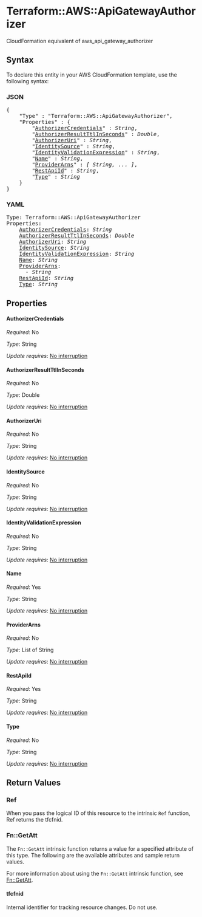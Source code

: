 # Terraform::AWS::ApiGatewayAuthorizer

CloudFormation equivalent of aws_api_gateway_authorizer

## Syntax

To declare this entity in your AWS CloudFormation template, use the following syntax:

### JSON

<pre>
{
    "Type" : "Terraform::AWS::ApiGatewayAuthorizer",
    "Properties" : {
        "<a href="#authorizercredentials" title="AuthorizerCredentials">AuthorizerCredentials</a>" : <i>String</i>,
        "<a href="#authorizerresultttlinseconds" title="AuthorizerResultTtlInSeconds">AuthorizerResultTtlInSeconds</a>" : <i>Double</i>,
        "<a href="#authorizeruri" title="AuthorizerUri">AuthorizerUri</a>" : <i>String</i>,
        "<a href="#identitysource" title="IdentitySource">IdentitySource</a>" : <i>String</i>,
        "<a href="#identityvalidationexpression" title="IdentityValidationExpression">IdentityValidationExpression</a>" : <i>String</i>,
        "<a href="#name" title="Name">Name</a>" : <i>String</i>,
        "<a href="#providerarns" title="ProviderArns">ProviderArns</a>" : <i>[ String, ... ]</i>,
        "<a href="#restapiid" title="RestApiId">RestApiId</a>" : <i>String</i>,
        "<a href="#type" title="Type">Type</a>" : <i>String</i>
    }
}
</pre>

### YAML

<pre>
Type: Terraform::AWS::ApiGatewayAuthorizer
Properties:
    <a href="#authorizercredentials" title="AuthorizerCredentials">AuthorizerCredentials</a>: <i>String</i>
    <a href="#authorizerresultttlinseconds" title="AuthorizerResultTtlInSeconds">AuthorizerResultTtlInSeconds</a>: <i>Double</i>
    <a href="#authorizeruri" title="AuthorizerUri">AuthorizerUri</a>: <i>String</i>
    <a href="#identitysource" title="IdentitySource">IdentitySource</a>: <i>String</i>
    <a href="#identityvalidationexpression" title="IdentityValidationExpression">IdentityValidationExpression</a>: <i>String</i>
    <a href="#name" title="Name">Name</a>: <i>String</i>
    <a href="#providerarns" title="ProviderArns">ProviderArns</a>: <i>
      - String</i>
    <a href="#restapiid" title="RestApiId">RestApiId</a>: <i>String</i>
    <a href="#type" title="Type">Type</a>: <i>String</i>
</pre>

## Properties

#### AuthorizerCredentials

_Required_: No

_Type_: String

_Update requires_: [No interruption](https://docs.aws.amazon.com/AWSCloudFormation/latest/UserGuide/using-cfn-updating-stacks-update-behaviors.html#update-no-interrupt)

#### AuthorizerResultTtlInSeconds

_Required_: No

_Type_: Double

_Update requires_: [No interruption](https://docs.aws.amazon.com/AWSCloudFormation/latest/UserGuide/using-cfn-updating-stacks-update-behaviors.html#update-no-interrupt)

#### AuthorizerUri

_Required_: No

_Type_: String

_Update requires_: [No interruption](https://docs.aws.amazon.com/AWSCloudFormation/latest/UserGuide/using-cfn-updating-stacks-update-behaviors.html#update-no-interrupt)

#### IdentitySource

_Required_: No

_Type_: String

_Update requires_: [No interruption](https://docs.aws.amazon.com/AWSCloudFormation/latest/UserGuide/using-cfn-updating-stacks-update-behaviors.html#update-no-interrupt)

#### IdentityValidationExpression

_Required_: No

_Type_: String

_Update requires_: [No interruption](https://docs.aws.amazon.com/AWSCloudFormation/latest/UserGuide/using-cfn-updating-stacks-update-behaviors.html#update-no-interrupt)

#### Name

_Required_: Yes

_Type_: String

_Update requires_: [No interruption](https://docs.aws.amazon.com/AWSCloudFormation/latest/UserGuide/using-cfn-updating-stacks-update-behaviors.html#update-no-interrupt)

#### ProviderArns

_Required_: No

_Type_: List of String

_Update requires_: [No interruption](https://docs.aws.amazon.com/AWSCloudFormation/latest/UserGuide/using-cfn-updating-stacks-update-behaviors.html#update-no-interrupt)

#### RestApiId

_Required_: Yes

_Type_: String

_Update requires_: [No interruption](https://docs.aws.amazon.com/AWSCloudFormation/latest/UserGuide/using-cfn-updating-stacks-update-behaviors.html#update-no-interrupt)

#### Type

_Required_: No

_Type_: String

_Update requires_: [No interruption](https://docs.aws.amazon.com/AWSCloudFormation/latest/UserGuide/using-cfn-updating-stacks-update-behaviors.html#update-no-interrupt)

## Return Values

### Ref

When you pass the logical ID of this resource to the intrinsic `Ref` function, Ref returns the tfcfnid.

### Fn::GetAtt

The `Fn::GetAtt` intrinsic function returns a value for a specified attribute of this type. The following are the available attributes and sample return values.

For more information about using the `Fn::GetAtt` intrinsic function, see [Fn::GetAtt](https://docs.aws.amazon.com/AWSCloudFormation/latest/UserGuide/intrinsic-function-reference-getatt.html).

#### tfcfnid

Internal identifier for tracking resource changes. Do not use.

